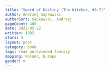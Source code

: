 ```yaml
---
title: "Sword of Destiny (The Witcher, #0.7)"
author: Andrzej Sapkowski
authorSort: Sapkowski, Andrzej
pageCount: 405
date: 2022-05-22
written: 1992
stars: 3
layout: post
category: book
tags: read unreviewed fantasy
mapping: Poland, Europe
gender: m
---
```

